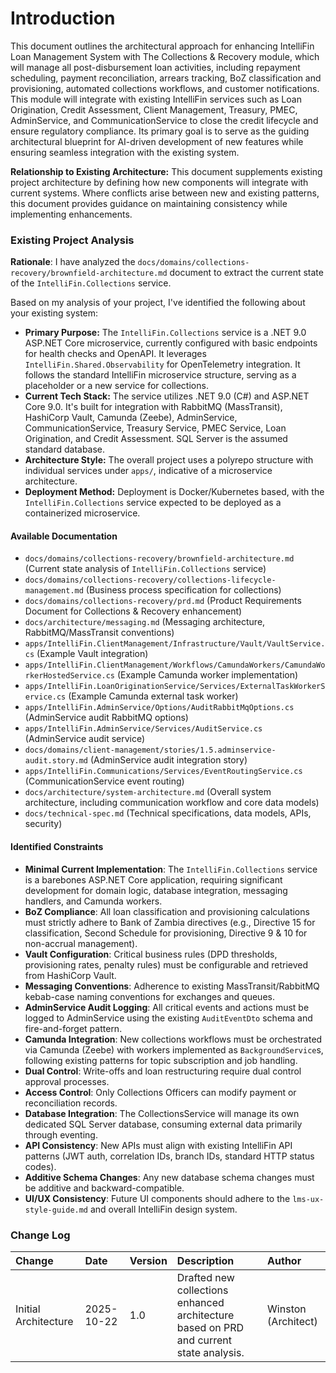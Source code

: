 # Introduction

This document outlines the architectural approach for enhancing IntelliFin Loan Management System with The Collections & Recovery module, which will manage all post-disbursement loan activities, including repayment scheduling, payment reconciliation, arrears tracking, BoZ classification and provisioning, automated collections workflows, and customer notifications. This module will integrate with existing IntelliFin services such as Loan Origination, Credit Assessment, Client Management, Treasury, PMEC, AdminService, and CommunicationService to close the credit lifecycle and ensure regulatory compliance. Its primary goal is to serve as the guiding architectural blueprint for AI-driven development of new features while ensuring seamless integration with the existing system.

**Relationship to Existing Architecture:**
This document supplements existing project architecture by defining how new components will integrate with current systems. Where conflicts arise between new and existing patterns, this document provides guidance on maintaining consistency while implementing enhancements.

### Existing Project Analysis

**Rationale**: I have analyzed the `docs/domains/collections-recovery/brownfield-architecture.md` document to extract the current state of the `IntelliFin.Collections` service.

Based on my analysis of your project, I've identified the following about your existing system:

-   **Primary Purpose:** The `IntelliFin.Collections` service is a .NET 9.0 ASP.NET Core microservice, currently configured with basic endpoints for health checks and OpenAPI. It leverages `IntelliFin.Shared.Observability` for OpenTelemetry integration. It follows the standard IntelliFin microservice structure, serving as a placeholder or a new service for collections.
-   **Current Tech Stack:** The service utilizes .NET 9.0 (C#) and ASP.NET Core 9.0. It's built for integration with RabbitMQ (MassTransit), HashiCorp Vault, Camunda (Zeebe), AdminService, CommunicationService, Treasury Service, PMEC Service, Loan Origination, and Credit Assessment. SQL Server is the assumed standard database.
-   **Architecture Style:** The overall project uses a polyrepo structure with individual services under `apps/`, indicative of a microservice architecture.
-   **Deployment Method:** Deployment is Docker/Kubernetes based, with the `IntelliFin.Collections` service expected to be deployed as a containerized microservice.

#### Available Documentation

-   `docs/domains/collections-recovery/brownfield-architecture.md` (Current state analysis of `IntelliFin.Collections` service)
-   `docs/domains/collections-recovery/collections-lifecycle-management.md` (Business process specification for collections)
-   `docs/domains/collections-recovery/prd.md` (Product Requirements Document for Collections & Recovery enhancement)
-   `docs/architecture/messaging.md` (Messaging architecture, RabbitMQ/MassTransit conventions)
-   `apps/IntelliFin.ClientManagement/Infrastructure/Vault/VaultService.cs` (Example Vault integration)
-   `apps/IntelliFin.ClientManagement/Workflows/CamundaWorkers/CamundaWorkerHostedService.cs` (Example Camunda worker implementation)
-   `apps/IntelliFin.LoanOriginationService/Services/ExternalTaskWorkerService.cs` (Example Camunda external task worker)
-   `apps/IntelliFin.AdminService/Options/AuditRabbitMqOptions.cs` (AdminService audit RabbitMQ options)
-   `apps/IntelliFin.AdminService/Services/AuditService.cs` (AdminService audit service)
-   `docs/domains/client-management/stories/1.5.adminservice-audit.story.md` (AdminService audit integration story)
-   `apps/IntelliFin.Communications/Services/EventRoutingService.cs` (CommunicationService event routing)
-   `docs/architecture/system-architecture.md` (Overall system architecture, including communication workflow and core data models)
-   `docs/technical-spec.md` (Technical specifications, data models, APIs, security)

#### Identified Constraints

-   **Minimal Current Implementation**: The `IntelliFin.Collections` service is a barebones ASP.NET Core application, requiring significant development for domain logic, database integration, messaging handlers, and Camunda workers.
-   **BoZ Compliance**: All loan classification and provisioning calculations must strictly adhere to Bank of Zambia directives (e.g., Directive 15 for classification, Second Schedule for provisioning, Directive 9 & 10 for non-accrual management).
-   **Vault Configuration**: Critical business rules (DPD thresholds, provisioning rates, penalty rules) must be configurable and retrieved from HashiCorp Vault.
-   **Messaging Conventions**: Adherence to existing MassTransit/RabbitMQ kebab-case naming conventions for exchanges and queues.
-   **AdminService Audit Logging**: All critical events and actions must be logged to AdminService using the existing `AuditEventDto` schema and fire-and-forget pattern.
-   **Camunda Integration**: New collections workflows must be orchestrated via Camunda (Zeebe) with workers implemented as `BackgroundService`s, following existing patterns for topic subscription and job handling.
-   **Dual Control**: Write-offs and loan restructuring require dual control approval processes.
-   **Access Control**: Only Collections Officers can modify payment or reconciliation records.
-   **Database Integration**: The CollectionsService will manage its own dedicated SQL Server database, consuming external data primarily through eventing.
-   **API Consistency**: New APIs must align with existing IntelliFin API patterns (JWT auth, correlation IDs, branch IDs, standard HTTP status codes).
-   **Additive Schema Changes**: Any new database schema changes must be additive and backward-compatible.
-   **UI/UX Consistency**: Future UI components should adhere to the `lms-ux-style-guide.md` and overall IntelliFin design system.

### Change Log

| Change               | Date       | Version | Description                                                      | Author |
| :------------------- | :--------- | :------ | :--------------------------------------------------------------- | :----- |
| Initial Architecture | 2025-10-22 | 1.0     | Drafted new collections enhanced architecture based on PRD and current state analysis. | Winston (Architect) |
